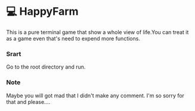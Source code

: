 # 💻 HappyFarm

This is a pure terminal game that show a whole view of life.You can treat it as a game even that's need to expend more functions.

### Srart
Go to the root directory and run.

### Note
Maybe you will got mad that I didn't make any comment. I'm so sorry for that and please....
